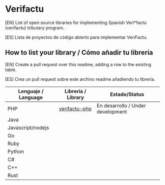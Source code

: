 # Verifactu
[EN] List of open source libraries for implementing Spanish Veri*factu (verifactu) tributary program.

[ES] Lista de proyectos de código abierto para implementar VeriFactu.

## How to list your library / Cómo añadir tu librería
[EN] Create a pull request over this readme, adding a row to the existing table.

[ES] Crea un pull request sobre este archivo readme añadiendo tu librería.

|Lenguaje / Language|Librería / Library|Estado/Status|
|-------------------|------------------|-------------|
| PHP               | [verifactu-php](https://github.com/Eseperio/verifactu-php)    | En desarrollo / Under development             |
| Java                   |                  |             |
| Javascript/nodejs                  |                  |             |
| Go                   |                  |             |
| Ruby                |                  |             |
| Python              |                  |             |
| C#                  |                  |             |
| C++                  |                  |             |
| Rust
